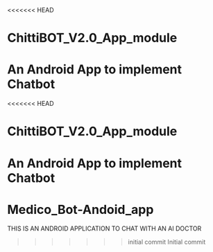 <<<<<<< HEAD
# ChittiBOT_V2.0_App_module
An Android App to implement Chatbot 
=======
<<<<<<< HEAD
# ChittiBOT_V2.0_App_module
An Android App to implement Chatbot 
=======
# Medico_Bot-Andoid_app

THIS IS AN ANDROID APPLICATION TO CHAT WITH AN AI DOCTOR
>>>>>>> initial commit
>>>>>>> Initial commit
